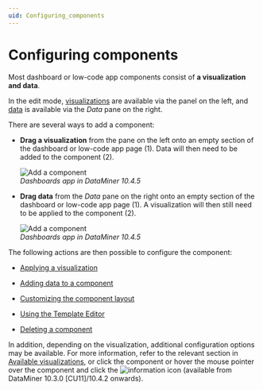 ```yaml
---
uid: Configuring_components
---
```


# Configuring components

Most dashboard or low-code app components consist of **a visualization and data**.

In the edit mode, [visualizations](xref:Available_visualizations) are available via the panel on the left, and [data](xref:Available_Data_Types) is available via the *Data* pane on the right.

There are several ways to add a component:

- **Drag a visualization** from the pane on the left onto an empty section of the dashboard or low-code app page (1). Data will then need to be added to the component (2).

  ![Add a component](~/user-guide/images/Add_Component_Visualization.png)<br>*Dashboards app in DataMiner 10.4.5*

- **Drag data** from the *Data* pane on the right onto an empty section of the dashboard or low-code app page (1). A visualization will then still need to be applied to the component (2).

  ![Add a component](~/user-guide/images/Add_Component_Data_Source.png)<br>*Dashboards app in DataMiner 10.4.5*

The following actions are then possible to configure the component:

- [Applying a visualization](xref:Apply_Visualization)

- [Adding data to a component](xref:Adding_data_to_component)

- [Customizing the component layout](xref:Customize_Component_Layout)

- [Using the Template Editor](xref:Template_Editor)

- [Deleting a component](xref:Delete_Component)

In addition, depending on the visualization, additional configuration options may be available. For more information, refer to the relevant section in [Available visualizations](xref:Available_visualizations), or click the component or hover the mouse pointer over the component and click the ![information](~/user-guide/images/Information_Icon.png) icon (available from DataMiner 10.3.0 [CU11]/10.4.2 onwards<!--RN 38224-->).
